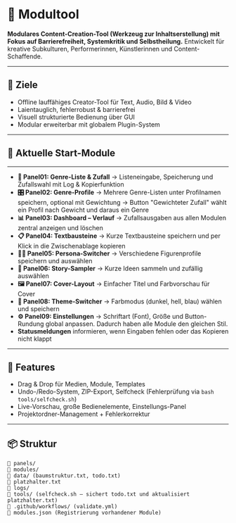 # 🧰 Modultool

**Modulares Content-Creation-Tool (Werkzeug zur Inhaltserstellung) mit Fokus auf Barrierefreiheit, Systemkritik und Selbstheilung.**
Entwickelt für kreative Subkulturen, Performerinnen, Künstlerinnen und Content-Schaffende.

---

## 🎯 Ziele

- Offline lauffähiges Creator-Tool für Text, Audio, Bild & Video
- Laientauglich, fehlerrobust & barrierefrei
- Visuell strukturierte Bedienung über GUI
- Modular erweiterbar mit globalem Plugin-System

---

## 🧩 Aktuelle Start-Module

---
- **📝 Panel01: Genre-Liste & Zufall**
  → Listeneingabe, Speicherung und Zufallswahl mit Log & Kopierfunktion
- **🎛 Panel02: Genre-Profile**
  → Mehrere Genre-Listen unter Profilnamen speichern, optional mit Gewichtung
  → Button "Gewichteter Zufall" wählt ein Profil nach Gewicht und daraus ein Genre
- **📊 Panel03: Dashboard – Verlauf**
  → Zufallsausgaben aus allen Modulen zentral anzeigen und löschen
- **📋 Panel04: Textbausteine**
  → Kurze Textbausteine speichern und per Klick in die Zwischenablage kopieren
- **🧑‍🎤 Panel05: Persona-Switcher**
  → Verschiedene Figurenprofile speichern und auswählen
- **🖖 Panel06: Story-Sampler**
  → Kurze Ideen sammeln und zufällig auswählen
- **🖼️ Panel07: Cover-Layout**
  → Einfacher Titel und Farbvorschau für Cover
- **🎨 Panel08: Theme-Switcher**
  → Farbmodus (dunkel, hell, blau) wählen und speichern
- **⚙️ Panel09: Einstellungen**
  → Schriftart (Font), Größe und Button-Rundung global anpassen. Dadurch haben alle Module den gleichen Stil.
- **Statusmeldungen** informieren, wenn Eingaben fehlen oder das Kopieren nicht klappt
---

## 🧠 Features

- Drag & Drop für Medien, Module, Templates
- Undo-/Redo-System, ZIP-Export, Selfcheck (Fehlerprüfung via `bash tools/selfcheck.sh`)
- Live-Vorschau, große Bedienelemente, Einstellungs-Panel
- Projektordner-Management + Fehlerkorrektur

---

## 📦 Struktur

```text
📁 panels/
📁 modules/
📁 data/ (baumstruktur.txt, todo.txt)
📄 platzhalter.txt
📁 logs/
📁 tools/ (selfcheck.sh – sichert todo.txt und aktualisiert platzhalter.txt)
📁 .github/workflows/ (validate.yml)
📄 modules.json (Registrierung vorhandener Module)
```
